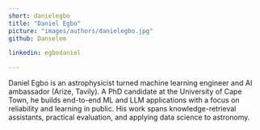 ```yaml
---
short: danielegbo
title: "Daniel Egbo"
picture: "images/authors/danielegbo.jpg"
github: Danselem

linkedin: egbodaniel

---
```


Daniel Egbo is an astrophysicist turned machine learning engineer and AI ambassador (Arize, Tavily). A PhD candidate at the University of Cape Town, he builds end-to-end ML and LLM applications with a focus on reliability and learning in public. His work spans knowledge-retrieval assistants, practical evaluation, and applying data science to astronomy.